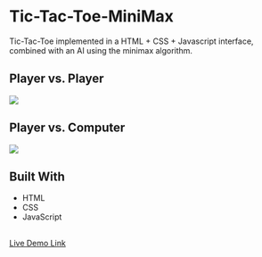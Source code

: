 # Tic-Tac-Toe-MiniMax
Tic-Tac-Toe implemented in a HTML + CSS + Javascript interface, combined with an AI using the minimax algorithm.

## Player vs. Player
<img src="https://cartiervu.github.io/docs/assets/Tic-Tac-Toe-Minimax-PvP.gif">

## Player vs. Computer
<img src="https://cartiervu.github.io/docs/assets/Tic-Tac-Toe-Minimax-PvC.gif">

## Built With
- HTML
- CSS
- JavaScript

##
[Live Demo Link](https://cartiervu.github.io/Tic-Tac-Toe-MiniMax/)
